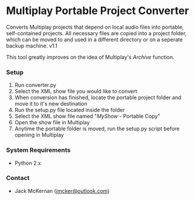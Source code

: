 # Multiplay Portable Project Converter #

Converts Multiplay projects that depend on local audio files into portable, self-contained projects. All necessary files are copied into a project folder, which can be moved to and used in a different directory or on a seperate backup machine.
v1.1

This tool greatly improves on the idea of Multiplay's *Archive* function.

### Setup ###

1. Run converter.py
2. Select the XML show file you would like to convert
3. When conversion has finished, locate the portable project folder and move it to it's new destination
4. Run the setup.py file located inside the folder
5. Select the XML show file named "*MyShow* - Portable Copy"
6. Open the show file in Multiplay
7. Anytime the portable folder is moved, run the setup.py script before opening in Multiplay

### System Requirements ###
* Python 2.x

### Contact ###

* Jack McKernan ([jmcker@outlook.com](mailto:jmcker@outlook.com))
